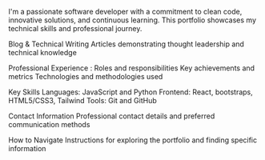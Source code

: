  I'm a passionate software developer with a commitment to clean code, innovative solutions, and continuous learning. This portfolio showcases my technical skills and professional journey.
 
 Blog & Technical Writing
Articles demonstrating thought leadership and technical knowledge

 Professional Experience :
Roles and responsibilities
Key achievements and metrics
Technologies and methodologies used
 
 Key Skills
Languages: JavaScript and Python
Frontend: React, bootstraps, HTML5/CSS3, Tailwind
Tools: Git and GitHub

Contact Information
Professional contact details and preferred communication methods

How to Navigate
Instructions for exploring the portfolio and finding specific information

